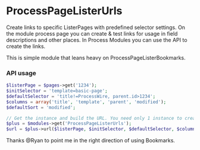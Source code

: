 # ProcessPageListerUrls

Create links to specific ListerPages with predefined selector settings. On the module process page you can create & test links for usage in field descriptions and other places. In Process Modules you can use the API to create the links.

This is simple module that leans heavy on ProcessPageListerBookmarks.

### API usage

```php
$listerPage = $pages->get('1234');
$initSelector = 'template=basic-page';
$defaultSelector = 'title!=ProcessWire, parent.id>1234';
$columns = array('title', 'template', 'parent', 'modified');
$defaultSort = 'modified';

// Get the instance and build the URL. You need only 1 instance to create multiple URLs.
$plus = $modules->get('ProcessPageListerUrls');
$url = $plus->url($listerPage, $initSelector, $defaultSelector, $columns, $defaultSort);

```

Thanks @Ryan to point me in the right direction of using Bookmarks.
